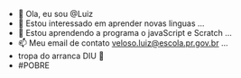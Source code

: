 - 👋 Ola, eu sou @Luiz
- 👀 Estou interessado em aprender novas linguas  ...
- 🌱 Estou aprendendo a programa o javaScript e Scratch ...
- 📫 Meu email de contato veloso.luiz@escola.pr.gov.br  ...
- tropa do arranca DIU 	&#129397;&#65039;
- #POBRE

